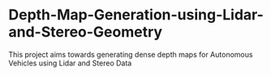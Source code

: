 # Depth-Map-Generation-using-Lidar-and-Stereo-Geometry
This project aims towards generating dense depth maps for Autonomous Vehicles using Lidar and Stereo Data
